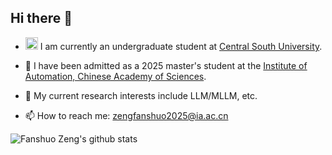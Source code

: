 ## Hi there 👋
- <a href="https://www.csu.edu.cn/"><img src="https://github.com/user-attachments/assets/52c7ce46-a6a8-4a72-af94-55c248c1620b" width="20" /></a> I am currently an undergraduate student at [Central South University](https://www.csu.edu.cn/).

- 🌴 I have been admitted as a 2025 master's student at the [Institute of Automation, Chinese Academy of Sciences](http://www.ia.cas.cn/).
- 🔭 My current research interests include LLM/MLLM, etc.
- 📫 How to reach me: [zengfanshuo2025@ia.ac.cn](zengfanshuo2025@ia.ac.cn)

![Fanshuo Zeng's github stats](https://github-readme-stats-anuraghazra1.vercel.app/api?username=FanshuoZeng&show_icons=true&theme=cobalt)


<!--
**FanshuoZeng/FanshuoZeng** is a ✨ _special_ ✨ repository because its `README.md` (this file) appears on your GitHub profile.

Here are some ideas to get you started:

- 🔭 I’m currently working on ...
- 🌱 I’m currently learning ...
- 👯 I’m looking to collaborate on ...
- 🤔 I’m looking for help with ...
- 💬 Ask me about ...
- 📫 How to reach me: ...
- 😄 Pronouns: ...
- ⚡ Fun fact: ...
-->
